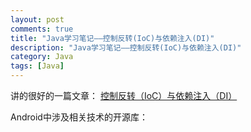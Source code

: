 ```yaml
---
layout: post
comments: true
title: "Java学习笔记——控制反转(IoC)与依赖注入(DI)"
description: "Java学习笔记——控制反转(IoC)与依赖注入(DI)"
category: Java
tags: [Java]
---
```



讲的很好的一篇文章：
[控制反转（IoC）与依赖注入（DI）](http://blog.xiaohansong.com/2015/10/21/IoC-and-DI/)

Android中涉及相关技术的开源库：    

